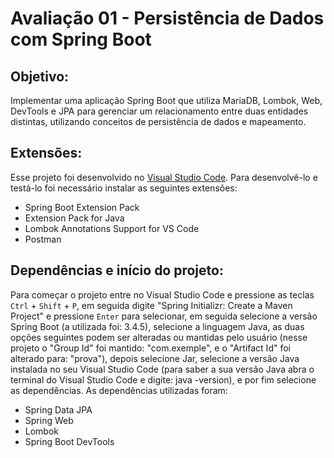 # Avaliação 01 - Persistência de Dados com Spring Boot
## Objetivo:
Implementar uma aplicação Spring Boot que utiliza MariaDB, Lombok, Web, DevTools e JPA para gerenciar um relacionamento entre duas entidades distintas, utilizando conceitos de persistência de dados e mapeamento.
## Extensões:
Esse projeto foi desenvolvido no <a href="https://code.visualstudio.com/" target="_blank">Visual Studio Code</a>. Para desenvolvê-lo e testá-lo foi necessário instalar as seguintes extensões:
- Spring Boot Extension Pack
- Extension Pack for Java
- Lombok Annotations Support for VS Code
- Postman
## Dependências e início do projeto:
Para começar o projeto entre no Visual Studio Code e pressione as teclas <code>Ctrl</code> + <code>Shift</code> + <code>P</code>, em seguida digite "Spring Initializr: Create a Maven Project" e pressione <code>Enter</code> para selecionar, em seguida selecione a versão Spring Boot (a utilizada foi: 3.4.5), selecione a linguagem Java, as duas opções seguintes podem ser alteradas ou mantidas pelo usuário (nesse projeto o "Group Id" foi mantido: "com.exemple", e o "Artifact Id" foi alterado para: "prova"), depois selecione Jar, selecione a versão Java instalada no seu Visual Studio Code (para saber a sua versão Java abra o terminal do Visual Studio Code e digite: java -version), e por fim selecione as dependências. As dependências utilizadas foram:
- Spring Data JPA
- Spring Web
- Lombok
- Spring Boot DevTools
